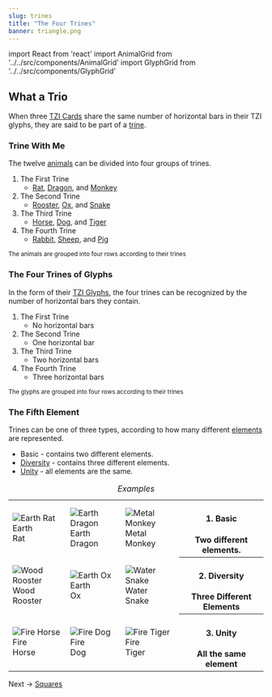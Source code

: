 ```yaml
---
slug: trines
title: "The Four Trines"
banner: triangle.png
---
```

import React from 'react'
import AnimalGrid from '../../src/components/AnimalGrid'
import GlyphGrid from '../../src/components/GlyphGrid'

## What a Trio

When three [TZI Cards](/) share the same number of horizontal bars in their TZI glyphs, they are said to be part of a [trine](trine).

### Trine With Me

The twelve [animals](animals) can be divided into four groups of trines.

1. The First Trine
    - [Rat](rat), [Dragon](dragon), and [Monkey](monkey) 
1. The Second Trine
    - [Rooster](rooster), [Ox](ox), and [Snake](snake)
1. The Third Trine
    - [Horse](horse), [Dog](dog), and [Tiger](tiger)
1. The Fourth Trine
    - [Rabbit](rabbit), [Sheep](sheep), and [Pig](pig)

<AnimalGrid/>
<small>The animals are grouped into four rows according to their trines</small>

### The Four Trines of Glyphs

In the form of their [TZI Glyphs](glyphs), the four trines can be recognized by the number of horizontal bars they contain.

1. The First Trine
    - No horizontal bars
1. The Second Trine
    - One horizontal bar
1. The Third Trine
    - Two horizontal bars
1. The Fourth Trine
    - Three horizontal bars

<GlyphGrid />
<small>The glyphs are grouped into four rows according to their trines</small>

### The Fifth Element

Trines can be one of three types, according to how many different [elements](elements) are represented.

- Basic - contains two different elements. 
- [Diversity](diversity) - contains three different elements.
- [Unity](unity) - all elements are the same.

<table id="trine-examples" style="width:100%">
    <caption><em>Examples</em></caption>
    <tr>
        <td>
            <img class="ui bottom aligned small image" alt="Earth Rat" src="images/25_earth_rat_card.png"/>
            <div class="tiny">Earth<br />Rat</div>
        </td>
        <td>
            <img class="ui bottom aligned small image" alt="Earth Dragon" src="images/05_earth_dragon_card.png"/>
            <div class="tiny">Earth<br />Dragon</div>
        </td>
        <td>
            <img class="ui bottom aligned small image" alt="Metal Monkey" src="images/57_metal_monkey_card.png"/>
            <div class="tiny">Metal<br />Monkey</div>
        </td>
        <th><h4>1. Basic</h4>
            <div class="tiny">Two different elements.</div>
        </th>
    </tr>
    <tr>
        <td>
            <img class="ui bottom aligned small image" alt="Wood Rooster" src="images/22_wood_rooster_card.png"/>
            <div class="tiny">Wood<br />Rooster</div>
            </td>
        <td>
            <img class="ui bottom aligned small image" alt="Earth Ox" src="images/26_earth_ox_card.png"/>
            <div class="tiny">Earth<br />Ox</div>
        </td> 
        <td>
            <img class="ui bottom aligned small image" alt="Water Snake" src="images/30_water_snake_card.png"/>
            <div class="tiny">Water<br /> Snake</div>
        </td>
         <th>
            <h4>2. Diversity</h4>
            <div class="tiny">Three Different Elements</div>
        </th>
    </tr>
    <tr>
        <td>
            <img class="ui bottom aligned small image" alt="Fire Horse" src="images/43_fire_horse_card.png"/>
            <div class="tiny">Fire<br />Horse</div>
        </td>
        <td>
            <img class="ui bottom aligned small image" alt="Fire Dog" src="images/23_fire_dog_card.png"/>
            <div class="tiny">Fire<br />Dog</div>
        </td>
        <td>
            <img class="ui bottom aligned small image" alt="Fire Tiger" src="images/03_fire_tiger_card.png"/>
            <div class="tiny">Fire<br />Tiger</div>
        </td>
        <th><h4>3. Unity</h4>
            <div class="tiny">All the same element</div>
        </th>
    </tr>
</table>

Next -> [Squares](squares)